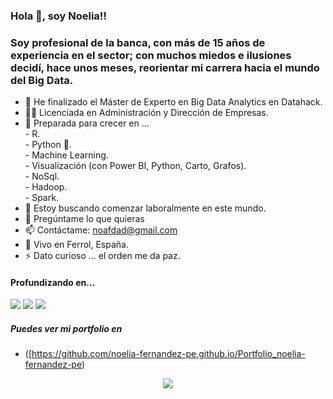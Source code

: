 ### Hola 👋, soy Noelia!!

### Soy profesional de la banca, con más de 15 años de experiencia en el sector;  con muchos miedos e ilusiones decidí, hace unos meses, reorientar mi carrera hacia el mundo del Big Data.

- 🌱 He finalizado el Máster de Experto en Big Data Analytics en Datahack.
- 👨‍🎓 Licenciada en Administración y Dirección de Empresas.
- 🚀 Preparada para crecer en ...  
      - R.     
      - Python 🐍.    
      - Machine Learning.     
      - Visualización (con Power BI, Python, Carto, Grafos).    
      - NoSql.    
      - Hadoop.    
      - Spark.     
- 👀 Estoy buscando comenzar laboralmente en este mundo.
- 💬 Pregúntame lo que quieras
- 📫 Contáctame: noafdad@gmail.com
-  📍  Vivo en Ferrol, España.
- ⚡ Dato curioso ... el orden me da paz.


<h4>Profundizando en...</h2>
<a  href="#"><img  src="https://img.shields.io/badge/-Python-0D1117?style=rounded-square&logo=python&logoColor=D02929"></a>
<a  href="#"><img  src="https://img.shields.io/badge/Git-0D1117.svg?style=rounded-square&logo=git&logoColor=D02929"></a>
<a  href="#"><img  src="https://img.shields.io/badge/MySQL-0D1117.svg?style=rounded-square&logo=mysql&logoColor=D02929"></a>

##### Puedes ver mi portfolio en 
- ([https://github.com/noelia-fernandez-pe.github.io/Portfolio_noelia-fernandez-pe)

<p align="center">
<a  href="https://www.linkedin.com/in/noelia-fernández-pe"  target="_blank"><img src="https://img.shields.io/badge/-LinkedIn-%230077B5?style=for-the-badge&logo=linkedin&logoColor=white" target="_blank"></a> 
</p>
